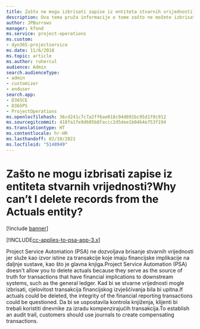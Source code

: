```yaml
---
title: Zašto ne mogu izbrisati zapise iz entiteta stvarnih vrijednosti?
description: Ova tema pruža informacije o tome zašto ne možete izbrisati zapise iz entiteta stvarnih vrijednosti.
author: JPBurrows
manager: kfend
ms.service: project-operations
ms.custom:
- dyn365-projectservice
ms.date: 11/6/2018
ms.topic: article
ms.author: ruhercul
audience: Admin
search.audienceType:
- admin
- customizer
- enduser
search.app:
- D365CE
- D365PS
- ProjectOperations
ms.openlocfilehash: 36cd241c7c7a2ff6ae018c94d691bc95d1f0c912
ms.sourcegitcommit: 418fa1fe9d605b8faccc2d5dee1b04b4e753f194
ms.translationtype: HT
ms.contentlocale: hr-HR
ms.lasthandoff: 02/10/2021
ms.locfileid: "5148949"
---
```

# <a name="why-cant-i-delete-records-from-the-actuals-entity"></a><span data-ttu-id="decd1-103">Zašto ne mogu izbrisati zapise iz entiteta stvarnih vrijednosti?</span><span class="sxs-lookup"><span data-stu-id="decd1-103">Why can’t I delete records from the Actuals entity?</span></span>

[!include [banner](../includes/psa-now-project-operations.md)]

[!INCLUDE[cc-applies-to-psa-app-3.x](../includes/cc-applies-to-psa-app-3x.md)]

<span data-ttu-id="decd1-104">Project Service Automation (PSA) ne dozvoljava brisanje stvarnih vrijednosti jer služe kao izvor istine za transakcije koje imaju financijske implikacije na daljnje sustave, kao što je glavna knjiga.</span><span class="sxs-lookup"><span data-stu-id="decd1-104">Project Service Automation (PSA) doesn't allow you to delete actuals because they serve as the source of truth for transactions that have financial implications to downstream systems, such as the general ledger.</span></span> <span data-ttu-id="decd1-105">Kad bi se stvarne vrijednosti mogle izbrisati, cjelovitost transakcija financijskog izvješćivanja bila bi upitna.</span><span class="sxs-lookup"><span data-stu-id="decd1-105">If actuals could be deleted, the integrity of the financial reporting transactions could be questioned.</span></span> <span data-ttu-id="decd1-106">Da bi se uspostavila kontrola knjiženja, klijenti bi trebali koristiti dnevnike za izradu kompenzirajućih transakcija.</span><span class="sxs-lookup"><span data-stu-id="decd1-106">To establish an audit trail, customers should use journals to create compensating transactions.</span></span>

